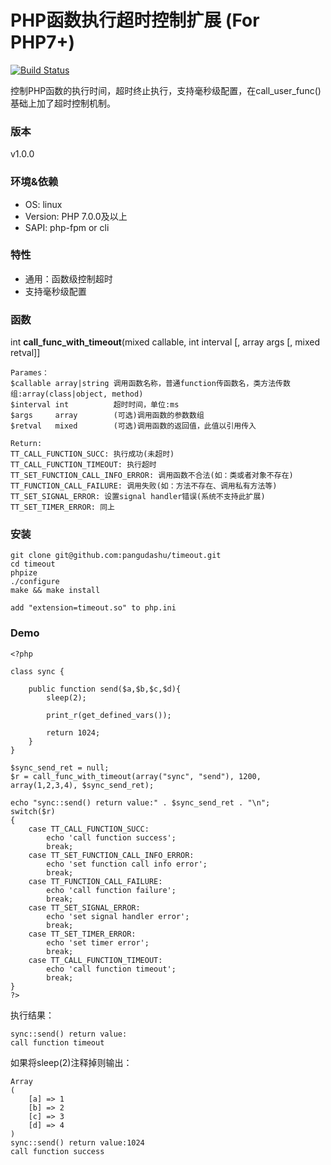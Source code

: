 # PHP函数执行超时控制扩展 (For PHP7+)
[![Build Status](https://travis-ci.org/pangudashu/timeout.svg?branch=master)](https://travis-ci.org/pangudashu/timeout)

控制PHP函数的执行时间，超时终止执行，支持毫秒级配置，在call_user_func()基础上加了超时控制机制。

### 版本
v1.0.0

### 环境&依赖
* OS: linux
* Version: PHP 7.0.0及以上
* SAPI: php-fpm or cli

### 特性
* 通用：函数级控制超时
* 支持毫秒级配置

### 函数

int **call_func_with_timeout**(mixed callable, int interval [, array args [, mixed retval]]

    Parames：
    $callable array|string 调用函数名称，普通function传函数名，类方法传数组:array(class|object, method)
    $interval int          超时时间，单位:ms
    $args     array        (可选)调用函数的参数数组
    $retval   mixed        (可选)调用函数的返回值，此值以引用传入

    Return:
    TT_CALL_FUNCTION_SUCC: 执行成功(未超时)
    TT_CALL_FUNCTION_TIMEOUT: 执行超时
    TT_SET_FUNCTION_CALL_INFO_ERROR: 调用函数不合法(如：类或者对象不存在)
    TT_FUNCTION_CALL_FAILURE: 调用失败(如：方法不存在、调用私有方法等)
    TT_SET_SIGNAL_ERROR: 设置signal handler错误(系统不支持此扩展)
    TT_SET_TIMER_ERROR: 同上

### 安装

    git clone git@github.com:pangudashu/timeout.git
    cd timeout
    phpize
    ./configure
    make && make install

    add "extension=timeout.so" to php.ini

### Demo

    <?php

    class sync {

        public function send($a,$b,$c,$d){
            sleep(2);

            print_r(get_defined_vars());

            return 1024;
        }
    }

    $sync_send_ret = null;
    $r = call_func_with_timeout(array("sync", "send"), 1200, array(1,2,3,4), $sync_send_ret);

    echo "sync::send() return value:" . $sync_send_ret . "\n";
    switch($r)
    {
        case TT_CALL_FUNCTION_SUCC:
            echo 'call function success';
            break;
        case TT_SET_FUNCTION_CALL_INFO_ERROR:
            echo 'set function call info error';
            break;
        case TT_FUNCTION_CALL_FAILURE:
            echo 'call function failure';
            break;
        case TT_SET_SIGNAL_ERROR:
            echo 'set signal handler error';
            break;
        case TT_SET_TIMER_ERROR:
            echo 'set timer error';
            break;
        case TT_CALL_FUNCTION_TIMEOUT:
            echo 'call function timeout';
            break;
    }
    ?>

执行结果：

    sync::send() return value:
    call function timeout
     
如果将sleep(2)注释掉则输出：
    
    Array
    (
        [a] => 1
        [b] => 2
        [c] => 3
        [d] => 4
    )
    sync::send() return value:1024
    call function success 


